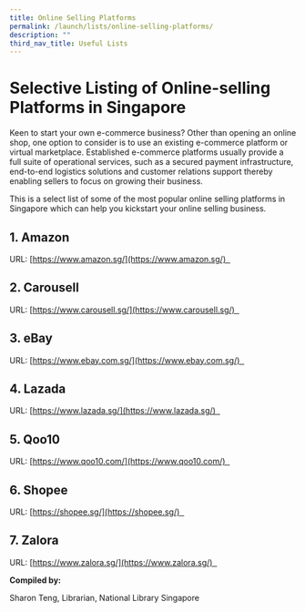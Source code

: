 ```yaml
---
title: Online Selling Platforms
permalink: /launch/lists/online-selling-platforms/
description: ""
third_nav_title: Useful Lists
---
```

# Selective Listing of Online-selling Platforms in Singapore 

Keen to start your own e\-commerce business? Other than opening an online shop, one option to consider is to use an existing e\-commerce platform or virtual marketplace. Established e\-commerce platforms usually provide a full suite of operational services, such as a secured payment infrastructure, end-to-end logistics solutions and customer relations support thereby enabling sellers to focus on growing their business. 

This is a select list of some of the most popular online selling platforms in Singapore which can help you kickstart your online selling business. 

## 1.  Amazon 


URL: [https://www.amazon.sg/](https://www.amazon.sg/)  

## 2.  Carousell 


URL: [https://www.carousell.sg/](https://www.carousell.sg/)  

## 3.  eBay 


URL: [https://www.ebay.com.sg/](https://www.ebay.com.sg/)  

## 4.  Lazada  


URL: [https://www.lazada.sg/](https://www.lazada.sg/)  

## 5.  Qoo10 


URL: [https://www.qoo10.com/](https://www.qoo10.com/)  

## 6.  Shopee  


URL: [https://shopee.sg/](https://shopee.sg/)  

## 7.  Zalora 


URL: [https://www.zalora.sg/](https://www.zalora.sg/)  

**Compiled by:** 

Sharon Teng, Librarian, National Library Singapore